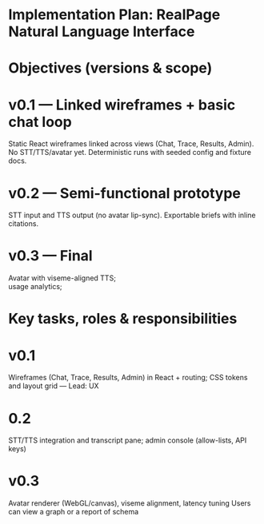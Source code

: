 # Implementation Plan: RealPage Natural Language Interface

# Objectives (versions & scope)

# v0.1 — Linked wireframes + basic chat loop 
Static React wireframes linked across views (Chat, Trace, Results, Admin). 
No STT/TTS/avatar yet. Deterministic runs with seeded config and fixture docs.

# v0.2 — Semi-functional prototype
STT input and TTS output (no avatar lip-sync). 
Exportable briefs with inline citations.

# v0.3 — Final
Avatar with viseme-aligned TTS;  
usage analytics; 



# Key tasks, roles & responsibilities

# v0.1

Wireframes (Chat, Trace, Results, Admin) in React + routing; CSS tokens and layout grid — Lead: UX 


# 0.2

STT/TTS integration and transcript pane; admin console (allow-lists, API keys) 

# v0.3

Avatar renderer (WebGL/canvas), viseme alignment, latency tuning 
Users can view a graph or a report of schema